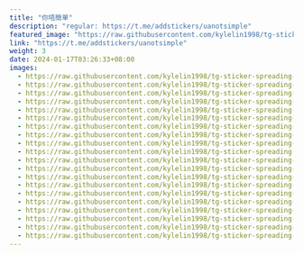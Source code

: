 ```yaml
---
title: "你唔簡單"
description: "regular: https://t.me/addstickers/uanotsimple"
featured_image: "https://raw.githubusercontent.com/kylelin1998/tg-sticker-spreading-worldwide-images/main/img/58d13912-1dde-4633-97d2-c39f954c1fc3.jpg"
link: "https://t.me/addstickers/uanotsimple"
weight: 3
date: 2024-01-17T03:26:33+08:00
images:
  - https://raw.githubusercontent.com/kylelin1998/tg-sticker-spreading-worldwide-images/main/img/58d13912-1dde-4633-97d2-c39f954c1fc3.jpg
  - https://raw.githubusercontent.com/kylelin1998/tg-sticker-spreading-worldwide-images/main/img/62a7c7ee-1876-47ba-8261-42e3f9a8ae34.jpg
  - https://raw.githubusercontent.com/kylelin1998/tg-sticker-spreading-worldwide-images/main/img/56431300-4cc7-4c6a-b2b4-be0fa3e674ad.jpg
  - https://raw.githubusercontent.com/kylelin1998/tg-sticker-spreading-worldwide-images/main/img/c82747f5-329d-4b3b-b911-b1d2d175dafd.jpg
  - https://raw.githubusercontent.com/kylelin1998/tg-sticker-spreading-worldwide-images/main/img/5a09c700-45d3-46a3-8bf7-1a0aeaae1137.jpg
  - https://raw.githubusercontent.com/kylelin1998/tg-sticker-spreading-worldwide-images/main/img/214d087d-1665-40d5-9a6b-2597d1b2c860.jpg
  - https://raw.githubusercontent.com/kylelin1998/tg-sticker-spreading-worldwide-images/main/img/860e6051-5b01-4c9f-8a8b-fa6b01d618bd.jpg
  - https://raw.githubusercontent.com/kylelin1998/tg-sticker-spreading-worldwide-images/main/img/9099282e-e049-442b-8076-f05c9292a8fb.jpg
  - https://raw.githubusercontent.com/kylelin1998/tg-sticker-spreading-worldwide-images/main/img/7b56daa5-44e0-42f6-a2cc-e2bcbca4379e.jpg
  - https://raw.githubusercontent.com/kylelin1998/tg-sticker-spreading-worldwide-images/main/img/5570117a-fd92-4108-9204-4d0b921c6fb7.jpg
  - https://raw.githubusercontent.com/kylelin1998/tg-sticker-spreading-worldwide-images/main/img/a079a290-d73d-457f-89bf-7ae93ffd16a4.jpg
  - https://raw.githubusercontent.com/kylelin1998/tg-sticker-spreading-worldwide-images/main/img/63a6f6ee-5e37-4a27-b4a4-c26200f014f1.jpg
  - https://raw.githubusercontent.com/kylelin1998/tg-sticker-spreading-worldwide-images/main/img/20302030-70a6-4451-abff-effa7fee7f98.jpg
  - https://raw.githubusercontent.com/kylelin1998/tg-sticker-spreading-worldwide-images/main/img/35f8d9a9-398b-46ca-90d8-482980bc5539.jpg
  - https://raw.githubusercontent.com/kylelin1998/tg-sticker-spreading-worldwide-images/main/img/ce732048-4472-4bf2-9e8b-b67bbc1bf3d2.jpg
  - https://raw.githubusercontent.com/kylelin1998/tg-sticker-spreading-worldwide-images/main/img/650cf21e-4b57-47ff-af84-730924d565ca.jpg
  - https://raw.githubusercontent.com/kylelin1998/tg-sticker-spreading-worldwide-images/main/img/7267de71-56b5-46bf-a650-c1e79c5ce182.jpg
  - https://raw.githubusercontent.com/kylelin1998/tg-sticker-spreading-worldwide-images/main/img/f54205f7-772c-4674-8ca5-481b81114e3a.jpg
  - https://raw.githubusercontent.com/kylelin1998/tg-sticker-spreading-worldwide-images/main/img/a725aa33-99b0-44d2-8590-93ce05457e32.jpg
  - https://raw.githubusercontent.com/kylelin1998/tg-sticker-spreading-worldwide-images/main/img/0910f2c5-fc95-46c7-aa4c-3726fd5ccfd7.jpg
---
```

